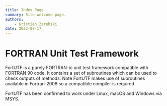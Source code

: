 ```yaml
---
title: Index Page
summary: Site welcome page.
authors:
    - Kristian Zarebski
date: 2022-08-17
---
```

# FORTRAN Unit Test Framework

FortUTF is a purely FORTRAN-ic unit test framework compatible with FORTRAN 90 code. It contains a set of subroutines which can be used to check outputs of methods. Note FortUTF makes use of subroutines available in Fortran-2008 so a compatible compiler is required.

FortUTF has been confirmed to work under Linux, macOS and Windows via MSYS.
